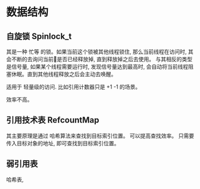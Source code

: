 # 数据结构

## 自旋锁 Spinlock_t

其是一种 忙等 的锁。如果当前这个锁被其他线程锁住, 那么当前线程在访问时, 其会不断的去询问当前🔐是否已经释放掉, 直到释放掉之后去使用。 与其相反的类型是信号量, 如果某个线程需要运行时, 发现信号量达到最高时, 会自动将当前线程阻塞休眠。直到其他线程释放之后会主动去唤醒。

适用于 轻量级的访问.  比如引用计数器只是 +1 -1 的场景。

效率不高。


## 引用技术表  RefcountMap

其主要原理是通过 哈希算法来查找到目标索引位置。 
可以提高查找效率。  只需要传入目标对象的地址, 即可查找到目标索引位置。


## 弱引用表

哈希表, 







